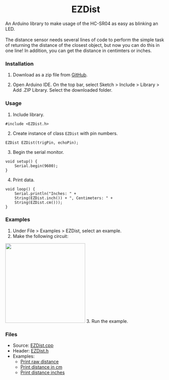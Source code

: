 <h1 align="center">EZDist</h1>
An Arduino library to make usage of the HC-SR04 as easy as blinking an LED.
<br><br>
The distance sensor needs several lines of code to perform the simple task of returning the distance of the closest object, but now you can do this in one line! In addition, you can get the distance in centimters or inches.<br>

### Installation
1. Download as a zip file from [GitHub](https://github.com/gadhagod/EZDist).

2. Open Arduino IDE. On the top bar, select Sketch > Include > Library > Add .ZIP Library. Select the downloaded folder.

### Usage
1. Include library.
```
#include <EZDist.h>
```
2. Create instance of class `EZDist` with pin numbers.
```
EZDist EZDist(trigPin, echoPin);
```

3. Begin the serial monitor.
```
void setup() {
    Serial.begin(9600);
}
```

4. Print data.
```    
void loop() {
    Serial.println("Inches: " + 
    String(EZDist.inch()) + ", Centimeters: " + 
    String(EZDist.cm()));
}
```

### Examples
1. Under File > Examples > EZDist, select an example.
2. Make the following circuit: <br>
<img src="examples/schematic.png" style="width:250px;height:250px;">
3. Run the example.

### Files
- Source: [EZDist.cpp](EZDist.cpp)
- Header: [EZDist.h](EZDist.h)
- Examples:
  - [Print raw distance](examples/PrintDistanceRaw/PrintDistanceRaw.ino)
  - [Print distance in cm](examples/PrintDistanceCentimeters/PrintDistanceCentimeters.ino)
  - [Print distance inches](examples/PrintDistanceInches/PrintDistanceInches.ino)
